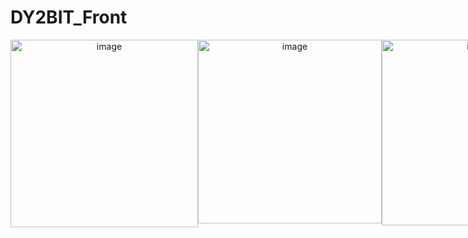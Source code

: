 # DY2BIT_Front
<div style="display:flex; text-align:center;">
  <img style="display:inline-block;" width="300" alt="image" src="https://user-images.githubusercontent.com/39155520/166860600-d2812b6b-2121-4dad-a202-6207aeb36bb5.png">
  <img style="display:inline-block;" width="294" alt="image" src="https://user-images.githubusercontent.com/39155520/166860574-d1227cd7-39b5-4d12-a231-4ea38ab1ad7f.png">
  <img style="display:inline-block;" width="297" alt="image" src="https://user-images.githubusercontent.com/39155520/166860639-f30d85ef-6589-4fe4-b963-7a05a167f4d1.png">
  <img style="display:inline-block;" width="294" alt="image" src="https://user-images.githubusercontent.com/39155520/166860676-1c78ea1b-54f4-440c-90bf-9953240363e4.png">
</ div>

## 프론트 기획 스펙
### 0. 현재 가격 정보
- 현재 김프 가격, 업비트 현재가, 바이낸스 현재가, 환율을 확인할 수 있습니다.
### 1. 거래
- 목표 김프가, 주문 수량, 시크릿 키를 입력하여 서버에 요청하면 예약 주문이 생성됩니다.
- 목표 김프가, 미체결 잔고 수량, 시크릿 키를 입력하여 서버에 요청하면 생성된 예약 주문을 수정할 수 있습니다.
### 2. 현재 잔고 조회
- 업비트와 바이낸스의 현재 주문 가능한 금액, 포지션이 잡혀있는 BTC 정보를 확인할 수 있습니다.
### 3. 히스토리
- 일종의 어드민 기능으로 거래가 완료된 주문들을 확인할 수 있고 확인이 완료된 내역은 삭제할 수 있습니다.
### 4. 데일리 가격 트래킹
- 하루 단위로 김프 최소값, 최대값과 해당 시각을 확인할 수 있습니다.
### 5. 오류 검출
- 서버에서 오류가 발생되면 거래가 멈추게 되고 어플리케이션에서 오류를 확인하여 거래를 활성화 할 수 있습니다.

## 주의해야 할 로직 처리
- 조건에 맞는 김프가가 왔을 때 예약 물량을 한번에 거래하지 않고 0.03비트씩 주문 하도록 함.(한번에 호가에 쌓인 물량을 다 긁으면 수익이 줄어들기 때문에 0.03비트씩 거래함)
- 주문 가능 수량은 10프로 증거금을 계산하여 처리함(10프로 증거금은 안전한 거래를 위한 보험용)
- 여러 예약 주문의 목표가에 동시에 도달시에는 가장 가장 오래전에 만들어진 주문을 기준으로 처리함.(동시 처리X)
- 주문 오류가 발생하면 더이상 거래가 이루어지지 않도록 해야함.

## 추가 스펙
- PWA 구현
- 모바일로 웹앱 구현

## 기술스택
- Next.js
- TypeScript
- Redux Toolkit
- RTK Query
- Emotion

## 배포전략
- Server: AWS EC2
- Front: AWS Amplify
